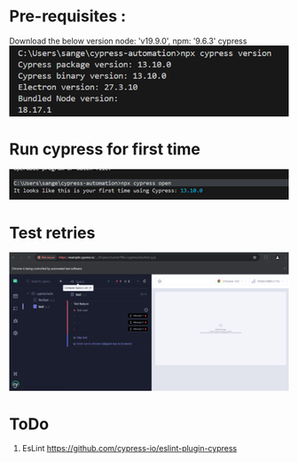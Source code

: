 # Pre-requisites : 
Download the below version 
node: 'v19.9.0',
npm: '9.6.3' 
cypress ![alt text](image-1.png)
# Run cypress for first time 
![alt text](image.png)

# Test retries 
![alt text](image-2.png)

# ToDo 
1. EsLint https://github.com/cypress-io/eslint-plugin-cypress